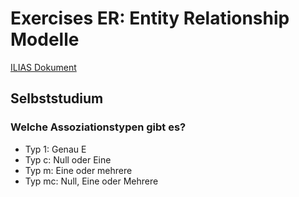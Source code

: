 # Exercises ER: Entity Relationship Modelle

[ILIAS Dokument](https://elearning.hslu.ch/ilias/goto.php?target=file_3618328_download)

## Selbststudium

### Welche Assoziationstypen gibt es?

* Typ 1: Genau E
* Typ c: Null oder Eine
* Typ m: Eine oder mehrere
* Typ mc: Null, Eine oder Mehrere
